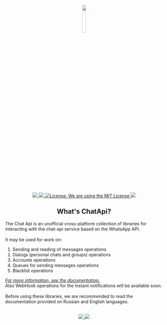 <p align="center">
     <a href="https://chat-api.com">
          <img src="https://chat-api.com/img/logo-light.png" width="15%"  />
     </a>
</p>
<p align="center">
     <a href="https://www.nuget.org/packages/ChatApi.Core/"> 
          <img src="https://img.shields.io/badge/Version-1.0.1-success?style=for-the-badge&logo=appveyor" /> 
     </a>
     <a href="https://github.com/Zodt/ChatApi/Releases">
          <img src="https://img.shields.io/badge/Release-Ok-success.svg?style=for-the-badge&logo=appveyor"  />
     </a>
     <a href="LICENSE">
          <img src="https://img.shields.io/badge/license-MIT-success.svg?style=for-the-badge&logo=appveyor" 
               alt="License: We are using the MIT License"  />
     </a> 
     <a href="https://github.com/Zodt">
          <img src="https://img.shields.io/badge/Author-Russian-success.svg?style=for-the-badge&logo=appveyor"  />
     </a>
</p>
<h2 align="center">What's ChatApi?</h2>

The Chat Api is an unofficial cross-platform collection of libraries for interacting with the сhat-api service based on the WhatsApp API. <br/> <br/>
It may be used for work on: 
<ol>
    <li>Sending and reading of messages operations</li> 
    <li>Dialogs (personal chats and groups) operations</li> 
    <li>Accounts operations</li> 
    <li>Queues for sending messages operations</li> 
    <li>Blacklist operations</li> 
</ol><u><i>For more information, see the documentation.</i></u> <br/>
Also WebHook operations for the instant notifications will be available soon. </br> <br/>
Before using these libraries, we are recommended to read the documentation provided on Russian and English languages. </br> </br>

<p align="center">
     <a href="Documentation/ru-RU/README.md">
          <img src="https://img.shields.io/badge/Docs-Russian-informational.svg?style=for-the-badge&logo=appveyor"  />
     </a>
     <a href="Documentation/en-EN/README.md">
          <img src="https://img.shields.io/badge/Docs-English-informational.svg?style=for-the-badge&logo=appveyor"  />
     </a>
</p>
